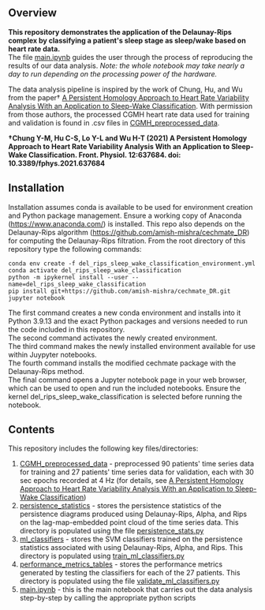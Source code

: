 ## Overview
**This repository demonstrates the application of the Delaunay-Rips complex by classifying a patient's sleep stage as sleep/wake based on heart rate data.**  
The file [main.ipynb](main.ipynb) guides the user through the process of reproducing the results of our data analysis.   _Note: the whole notebook may take nearly a day to run depending on the processing power of the hardware._  

The data analysis pipeline is inspired by the work of Chung, Hu, and Wu from the paper† [A Persistent Homology Approach to Heart Rate Variability Analysis With an Application to Sleep-Wake Classification](https://www.frontiersin.org/articles/10.3389/fphys.2021.637684/full). With permission from those authors, the processed CGMH heart rate data used for training and validation is found in .csv files in [CGMH_preprocessed_data](CGMH_preprocessed_data).

**†Chung Y-M, Hu C-S, Lo Y-L and Wu H-T (2021) A Persistent Homology Approach to Heart Rate Variability Analysis With an Application to Sleep-Wake Classification. Front. Physiol. 12:637684. doi: 10.3389/fphys.2021.637684**

## Installation
Installation assumes conda is available to be used for environment creation and Python package management. Ensure a working copy of Anaconda (https://www.anaconda.com/) is installed. This repo also depends on the Delaunay-Rips algorithm (https://github.com/amish-mishra/cechmate_DR) for computing the Delaunay-Rips filtration. From the root directory of this repository type the following commands:

```
conda env create -f del_rips_sleep_wake_classification_environment.yml
conda activate del_rips_sleep_wake_classification
python -m ipykernel install --user --name=del_rips_sleep_wake_classification
pip install git+https://github.com/amish-mishra/cechmate_DR.git
jupyter notebook
```

The first command creates a new conda environment and installs into it Python 3.9.13 and the exact Python packages and versions needed to run the code included in this repository.  
The second command activates the newly created environment.  
The third command makes the newly installed environment available for use within Juypyter notebooks.  
The fourth command installs the modified cechmate package with the Delaunay-Rips method.  
The final command opens a Jupyter notebook page in your web browser, which can be used to open and run the included notebooks. Ensure the kernel del_rips_sleep_wake_classification is selected before running the notebook.

## Contents

This repository includes the following key files/directories:

1. [CGMH_preprocessed_data](CGMH_preprocessed_data) - preprocessed 90 patients' time series data for training and 27 patients' time series data for validation, each with 30 sec epochs recorded at 4 Hz (for details, see [A Persistent Homology Approach to Heart Rate Variability Analysis With an Application to Sleep-Wake Classification](https://www.frontiersin.org/articles/10.3389/fphys.2021.637684/full))
2. [persistence_statistics](persistence_statistics) - stores the persistence statistics of the persistence diagrams produced using Delaunay-Rips, Alpha, and Rips on the lag-map-embedded point cloud of the time series data. This directory is populated using the file [persistence_stats.py](persistence_stats.py)
3. [ml_classifiers](ml_classifiers) - stores the SVM classifiers trained on the persistence statistics associated with using Delaunay-Rips, Alpha, and Rips. This directory is populated using [train_ml_classifiers.py](train_ml_classifiers.py)
4. [performance_metrics_tables](performance_metrics_tables) - stores the performance metrics generated by testing the classifiers for each of the 27 patients. This directory is populated using the file [validate_ml_classifiers.py](validate_ml_classifiers.py)
5. [main.ipynb](main.ipynb) - this is the main notebook that carries out the data analysis step-by-step by calling the appropriate python scripts
